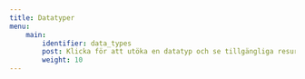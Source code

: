 ```yaml
---
title: Datatyper
menu:
    main:
        identifier: data_types
        post: Klicka för att utöka en datatyp och se tillgängliga resurser.
        weight: 10
---
```

